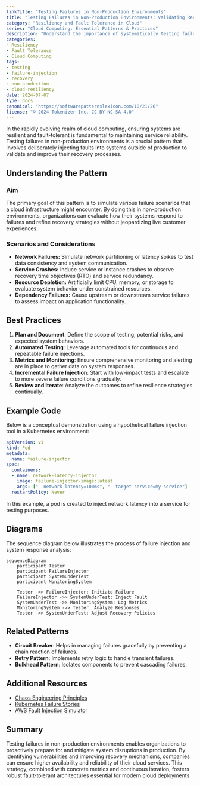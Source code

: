 ```yaml
---
linkTitle: "Testing Failures in Non-Production Environments"
title: "Testing Failures in Non-Production Environments: Validating Recovery Processes"
category: "Resiliency and Fault Tolerance in Cloud"
series: "Cloud Computing: Essential Patterns & Practices"
description: "Understand the importance of systematically testing failure scenarios in non-production environments to validate and improve recovery processes, ensuring systems are resilient and can recover quickly from disruptions."
categories:
- Resiliency
- Fault Tolerance
- Cloud Computing
tags:
- testing
- failure-injection
- recovery
- non-production
- cloud-resiliency
date: 2024-07-07
type: docs
canonical: "https://softwarepatternslexicon.com/18/21/26"
license: "© 2024 Tokenizer Inc. CC BY-NC-SA 4.0"
---
```


In the rapidly evolving realm of cloud computing, ensuring systems are resilient and fault-tolerant is fundamental to maintaining service reliability. Testing failures in non-production environments is a crucial pattern that involves deliberately injecting faults into systems outside of production to validate and improve their recovery processes.

## Understanding the Pattern

### Aim

The primary goal of this pattern is to simulate various failure scenarios that a cloud infrastructure might encounter. By doing this in non-production environments, organizations can evaluate how their systems respond to failures and refine recovery strategies without jeopardizing live customer experiences.

### Scenarios and Considerations

- **Network Failures:** Simulate network partitioning or latency spikes to test data consistency and system communication.
- **Service Crashes:** Induce service or instance crashes to observe recovery time objectives (RTO) and service redundancy.
- **Resource Depletion:** Artificially limit CPU, memory, or storage to evaluate system behavior under constrained resources.
- **Dependency Failures:** Cause upstream or downstream service failures to assess impact on application functionality.

## Best Practices

1. **Plan and Document**: Define the scope of testing, potential risks, and expected system behaviors.
2. **Automated Testing**: Leverage automated tools for continuous and repeatable failure injections.
3. **Metrics and Monitoring**: Ensure comprehensive monitoring and alerting are in place to gather data on system responses.
4. **Incremental Failure Injection**: Start with low-impact tests and escalate to more severe failure conditions gradually.
5. **Review and Iterate**: Analyze the outcomes to refine resilience strategies continually.

## Example Code

Below is a conceptual demonstration using a hypothetical failure injection tool in a Kubernetes environment:

```yaml
apiVersion: v1
kind: Pod
metadata:
  name: failure-injector
spec:
  containers:
  - name: network-latency-injector
    image: failure-injector-image:latest
    args: ["--network-latency=100ms", "--target-service=my-service"]
  restartPolicy: Never
```

In this example, a pod is created to inject network latency into a service for testing purposes.

## Diagrams

The sequence diagram below illustrates the process of failure injection and system response analysis:

```mermaid
sequenceDiagram
    participant Tester
    participant FailureInjector
    participant SystemUnderTest
    participant MonitoringSystem

    Tester ->> FailureInjector: Initiate Failure
    FailureInjector ->> SystemUnderTest: Inject Fault
    SystemUnderTest ->> MonitoringSystem: Log Metrics
    MonitoringSystem ->> Tester: Analyze Responses
    Tester ->> SystemUnderTest: Adjust Recovery Policies
```

## Related Patterns

- **Circuit Breaker**: Helps in managing failures gracefully by preventing a chain reaction of failures.
- **Retry Pattern**: Implements retry logic to handle transient failures.
- **Bulkhead Pattern**: Isolates components to prevent cascading failures.

## Additional Resources

- [Chaos Engineering Principles](https://principlesofchaos.org)
- [Kubernetes Failure Stories](https://kubernetesfailurestories.com)
- [AWS Fault Injection Simulator](https://aws.amazon.com/fis/)

## Summary

Testing failures in non-production environments enables organizations to proactively prepare for and mitigate system disruptions in production. By identifying vulnerabilities and improving recovery mechanisms, companies can ensure higher availability and reliability of their cloud services. This strategy, combined with concrete metrics and continuous iteration, fosters robust fault-tolerant architectures essential for modern cloud deployments.
